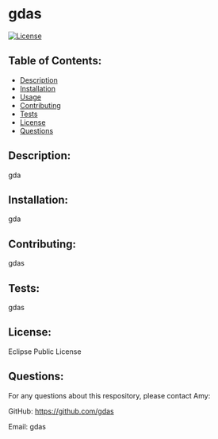 # gdas

[![License](https://img.shields.io/badge/License-EPL_1.0-red.svg)](https://opensource.org/licenses/EPL-1.0)
## Table of Contents:
- [Description](#description)
- [Installation](#installation)
- [Usage](#usage)
- [Contributing](#contributing)
- [Tests](#tests)
- [License](#license)
- [Questions](#questions)
## Description:

gda

## Installation:

gda

## Contributing:

gdas

## Tests:

gdas

## License:

Eclipse Public License

## Questions:

For any questions about this respository, please contact Amy:
 
GitHub: https://github.com/gdas

Email: gdas